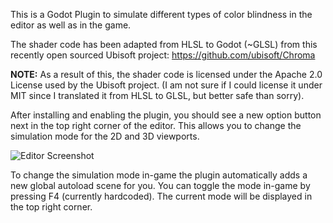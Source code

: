 This is a Godot Plugin to simulate different types of color blindness in the editor as well as in the game.

The shader code has been adapted from HLSL to Godot (~GLSL) from this recently open sourced Ubisoft project: https://github.com/ubisoft/Chroma

**NOTE:** As a result of this, the shader code is licensed under the Apache 2.0 License used by the Ubisoft project.
(I am not sure if I could license it under MIT since I translated it from HLSL to GLSL, but better safe than sorry).

After installing and enabling the plugin, you should see a new option button next in the top right corner of the editor. This allows you to change the simulation mode for the 2D and 3D viewports.

![Editor Screenshot](https://github.com/Sch1nken/ChromaGD/github_images/editor_screenshot.png)

To change the simulation mode in-game the plugin automatically adds a new global autoload scene for you. You can toggle the mode in-game by pressing F4 (currently hardcoded). The current mode will be displayed in the top right corner.